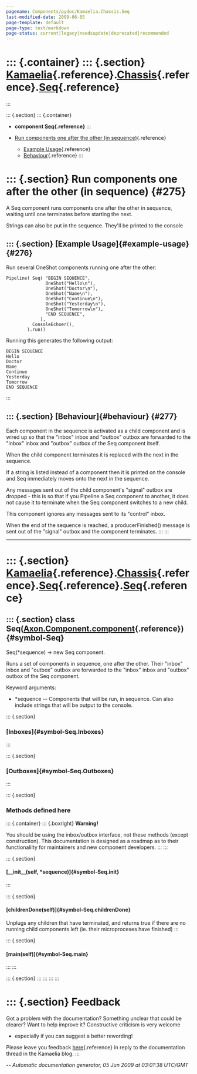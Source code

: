 ```yaml
---
pagename: Components/pydoc/Kamaelia.Chassis.Seq
last-modified-date: 2009-06-05
page-template: default
page-type: text/markdown
page-status: current|legacy|needsupdate|deprecated|recommended
---
```

::: {.container}
::: {.section}
[Kamaelia](/Components/pydoc/Kamaelia.html){.reference}.[Chassis](/Components/pydoc/Kamaelia.Chassis.html){.reference}.[Seq](/Components/pydoc/Kamaelia.Chassis.Seq.html){.reference}
=====================================================================================================================================================================================
:::

::: {.section}
::: {.container}
-   **component
    [Seq](/Components/pydoc/Kamaelia.Chassis.Seq.Seq.html){.reference}**
:::

-   [Run components one after the other (in sequence)](#275){.reference}
    -   [Example Usage](#276){.reference}
    -   [Behaviour](#277){.reference}
:::

::: {.section}
Run components one after the other (in sequence) {#275}
================================================

A Seq component runs components one after the other in sequence, waiting
until one terminates before starting the next.

Strings can also be put in the sequence. They\'ll be printed to the
console

::: {.section}
[Example Usage]{#example-usage} {#276}
-------------------------------

Run several OneShot components running one after the other:

``` {.literal-block}
Pipeline( Seq( "BEGIN SEQUENCE",
               OneShot("Hello\n"),
               OneShot("Doctor\n"),
               OneShot("Name\n"),
               OneShot("Continue\n"),
               OneShot("Yesterday\n"),
               OneShot("Tomorrow\n"),
               "END SEQUENCE",
             ),
          ConsoleEchoer(),
        ).run()
```

Running this generates the following output:

``` {.literal-block}
BEGIN SEQUENCE
Hello
Doctor
Name
Continue
Yesterday
Tomorrow
END SEQUENCE
```
:::

::: {.section}
[Behaviour]{#behaviour} {#277}
-----------------------

Each component in the sequence is activated as a child component and is
wired up so that the \"inbox\" inbox and \"outbox\" outbox are forwarded
to the \"inbox\" inbox and \"outbox\" outbox of the Seq component
itself.

When the child component terminates it is replaced with the next in the
sequence.

If a string is listed instead of a component then it is printed on the
console and Seq immediately moves onto the next in the sequence.

Any messages sent out of the child component\'s \"signal\" outbox are
dropped - this is so that if you Pipeline a Seq component to another, it
does not cause it to terminate when the Seq component switches to a new
child.

This component ignores any messages sent to its \"control\" inbox.

When the end of the sequence is reached, a producerFinished() message is
sent out of the \"signal\" outbox and the component terminates.
:::
:::

------------------------------------------------------------------------

::: {.section}
[Kamaelia](/Components/pydoc/Kamaelia.html){.reference}.[Chassis](/Components/pydoc/Kamaelia.Chassis.html){.reference}.[Seq](/Components/pydoc/Kamaelia.Chassis.Seq.html){.reference}.[Seq](/Components/pydoc/Kamaelia.Chassis.Seq.Seq.html){.reference}
========================================================================================================================================================================================================================================================

::: {.section}
class Seq([Axon.Component.component](/Docs/Axon/Axon.Component.component.html){.reference}) {#symbol-Seq}
-------------------------------------------------------------------------------------------

Seq(\*sequence) -\> new Seq component.

Runs a set of components in sequence, one after the other. Their
\"inbox\" inbox and \"outbox\" outbox are forwarded to the \"inbox\"
inbox and \"outbox\" outbox of the Seq component.

Keyword arguments:

-   \*sequence \-- Components that will be run, in sequence. Can also
    include strings that will be output to the console.

::: {.section}
### [Inboxes]{#symbol-Seq.Inboxes}
:::

::: {.section}
### [Outboxes]{#symbol-Seq.Outboxes}
:::

::: {.section}
### Methods defined here

::: {.container}
::: {.boxright}
**Warning!**

You should be using the inbox/outbox interface, not these methods
(except construction). This documentation is designed as a roadmap as to
their functionalilty for maintainers and new component developers.
:::
:::

::: {.section}
#### [\_\_init\_\_(self, \*sequence)]{#symbol-Seq.__init__}
:::

::: {.section}
#### [childrenDone(self)]{#symbol-Seq.childrenDone}

Unplugs any children that have terminated, and returns true if there are
no running child components left (ie. their microproceses have finished)
:::

::: {.section}
#### [main(self)]{#symbol-Seq.main}
:::
:::

::: {.section}
:::
:::
:::
:::

::: {.section}
Feedback
========

Got a problem with the documentation? Something unclear that could be
clearer? Want to help improve it? Constructive criticism is very welcome
- especially if you can suggest a better rewording!

Please leave you feedback
[here](../../../cgi-bin/blog/blog.cgi?rm=viewpost&nodeid=1142023701){.reference}
in reply to the documentation thread in the Kamaelia blog.
:::

*\-- Automatic documentation generator, 05 Jun 2009 at 03:01:38 UTC/GMT*

